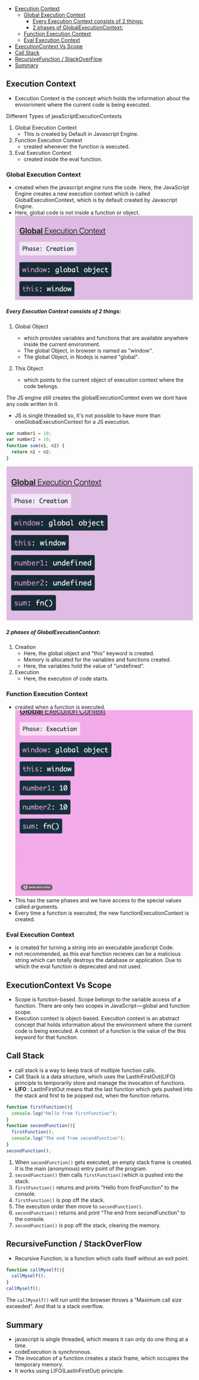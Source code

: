 - [Execution Context](#execution-context)
  - [Global Execution Context](#global-execution-context)
      - [Every Execution Context consists of 2 things:](#every-execution-context-consists-of-2-things)
      - [2 phases of GlobalExecutionContext:](#2-phases-of-globalexecutioncontext)
  - [Function Execution Context](#function-execution-context)
  - [Eval Execution Context](#eval-execution-context)
- [ExecutionContext Vs Scope](#executioncontext-vs-scope)
- [Call Stack](#call-stack)
- [RecursiveFunction / StackOverFlow](#recursivefunction--stackoverflow)
- [Summary](#summary)


## Execution Context
- Execution Context is the concept which holds the information about the enviornment where the current code is being executed.

Different Types of javaScriptExecutionContexts
1. Global Execution Context
   - This is created by Default in Javascript Engine.
2. Function Execution Context
   - created whenever the function is executed.
3. Eval Execution Context
   - created inside the eval function.

### Global Execution Context
- created when the javascript engine runs the code. Here, the JavaScript Engine creates a new execution context which is called GlobalExecutionContext, which is by default created by Javascript Engine.
- Here, global code is not inside a function or object.
![GlobalExecution](./../assets/global-execution-1.png)

##### Every Execution Context consists of 2 things:
1. Global Object
   - which provides variables and functions that are available anywhere inside the current environment.
   - The global Object, in browser is named as "window".
   - The global Object, in Nodejs is named "global".

2. This Object
   - which points to the current object of execution context where the code belongs.

The JS engine still creates the globalExecutionContext even we dont have any code written in it.
* JS is single threaded so, it's not possible to have more than oneGlobalExecutionContext for a JS execution.
```javascript
var number1 = 10;
var number2 = 10;
function sum(n1, n2) { 
  return n1 + n2;
}
```
![Globalexecution](./../assets/global-execution-2.png)
##### 2 phases of GlobalExecutionContext:
1. Creation
   - Here, the global object and "this" keyword is created.
   - Memory is allocated for the variables and functions created.
   - Here, the variables hold the value of "undefined".
2. Execution
   - Here, the execution of code starts.

### Function Execution Context
- created when a function is executed.
![Alt text](./../assets/global-execution-4.gif)
- This has the same phases and we have access to the special values called arguments.
- Every time a function is executed, the new functionExecutionContext is created.

### Eval Execution Context
- is created for turning a string into an executable javaScript Code.
- not recommended, as this eval function recieves can be a malicious string which can totally destroys the database or application. Due to which the eval function is deprecated and not used.

## ExecutionContext Vs Scope
- Scope is function-based. Scope belongs to the variable access of a function. There are only two scopes in JavaScript — global and function scope.
- Execution context is object-based. Execution context is an abstract concept that holds information about the environment where the current code is being executed. A context of a function is the value of the this keyword for that function.


## Call Stack
- call stack is a way to keep track of multiple function calls.
- Call Stack is a data structure, which uses the LastInFirstOut(LIFO) principle to temporarily store and manage the invocation of functions.
- <b> LIFO </b> : LastInFirstOut means that the last function which gets pushed into the stack and first to be popped out, when the function returns.

```javascript
function firstFunction(){
  console.log("Hello from firstFunction");
}
function secondFunction(){
  firstFunction();
  console.log("The end from secondFunction");
}
secondFunction();
```
1. When <code>secondFunction()</code> gets executed, an empty stack frame is created. It is the main (anonymous) entry point of the program.
2. <code>secondFunction()</code> then calls <code>firstFunction()</code>which is pushed into the stack.
3. <code>firstFunction()</code> returns and prints “Hello from firstFunction” to the console.
4. <code>firstFunction()</code> is pop off the stack.
5. The execution order then move to <code>secondFunction()</code>.
6. <code>secondFunction()</code> returns and print “The end from secondFunction” to the console.
7. <code>secondFunction()</code> is pop off the stack, clearing the memory.

## RecursiveFunction / StackOverFlow
- Recursive Function, is a function which calls itself without an exit point.
```javascript
function callMyself(){
  callMyself();
}
callMyself();
```
The <code>callMyself()</code> will run until the browser throws a “Maximum call size exceeded”. And that is a stack overflow.

## Summary
- javascript is single threaded, which means it can only do one thing at a time.
- codeExecution is synchronous.
- The invocation of a function creates a stack frame, which occupies the temporary memory.
- It works using LIFO(LastInFirstOut) principle.

